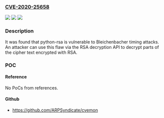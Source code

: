### [CVE-2020-25658](https://cve.mitre.org/cgi-bin/cvename.cgi?name=CVE-2020-25658)
![](https://img.shields.io/static/v1?label=Product&message=python-rsa&color=blue)
![](https://img.shields.io/static/v1?label=Version&message=n%2Fa&color=blue)
![](https://img.shields.io/static/v1?label=Vulnerability&message=CWE-385&color=brighgreen)

### Description

It was found that python-rsa is vulnerable to Bleichenbacher timing attacks. An attacker can use this flaw via the RSA decryption API to decrypt parts of the cipher text encrypted with RSA.

### POC

#### Reference
No PoCs from references.

#### Github
- https://github.com/ARPSyndicate/cvemon

